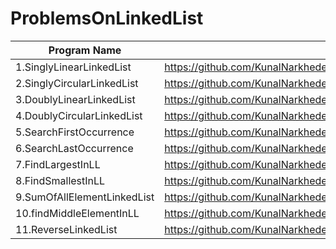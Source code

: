 # ProblemsOnLinkedList

| Program Name             | Link Of Souce code                                                                   |
| ----------------- | ------------------------------------------------------------------ |
1.SinglyLinearLinkedList   |https://github.com/KunalNarkhedePatil/LogicBuilding/blob/main/LinkedList/SinglyLinearLinkedList.cpp
2.SinglyCircularLinkedList   |https://github.com/KunalNarkhedePatil/LogicBuilding/blob/main/LinkedList/SinglyCircularLinkedList.cpp
3.DoublyLinearLinkedList   |https://github.com/KunalNarkhedePatil/LogicBuilding/blob/main/LinkedList/DoublyLinearLinkedList.cpp
4.DoublyCircularLinkedList   |https://github.com/KunalNarkhedePatil/LogicBuilding/blob/main/LinkedList/DoublyCircularLinkedList.cpp
5.SearchFirstOccurrence   |https://github.com/KunalNarkhedePatil/LogicBuilding/blob/main/LinkedList/SearchFirstOccurrence.cpp
6.SearchLastOccurrence   |https://github.com/KunalNarkhedePatil/LogicBuilding/blob/main/LinkedList/SearchLastOccurrence.cpp
7.FindLargestInLL   |https://github.com/KunalNarkhedePatil/LogicBuilding/blob/main/LinkedList/FindLargestInLL.cpp
8.FindSmallestInLL   |https://github.com/KunalNarkhedePatil/LogicBuilding/blob/main/LinkedList/FindSmallestInLL.cpp
9.SumOfAllElementLinkedList   |https://github.com/KunalNarkhedePatil/LogicBuilding/blob/main/LinkedList/SumOfAllElementLinkedList.cpp
10.findMiddleElementInLL   |https://github.com/KunalNarkhedePatil/LogicBuilding/blob/main/LinkedList/findMiddleElementInLL.cpp
11.ReverseLinkedList   |https://github.com/KunalNarkhedePatil/LogicBuilding/blob/main/LinkedList/findMiddleElementInLL.cpp